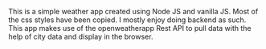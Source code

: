 This is a simple weather app created using Node JS and vanilla JS. Most of the css styles have been copied. I mostly enjoy doing backend as such. This app makes use of the openweatherapp Rest API to pull data with the help of city data and display in the browser.
